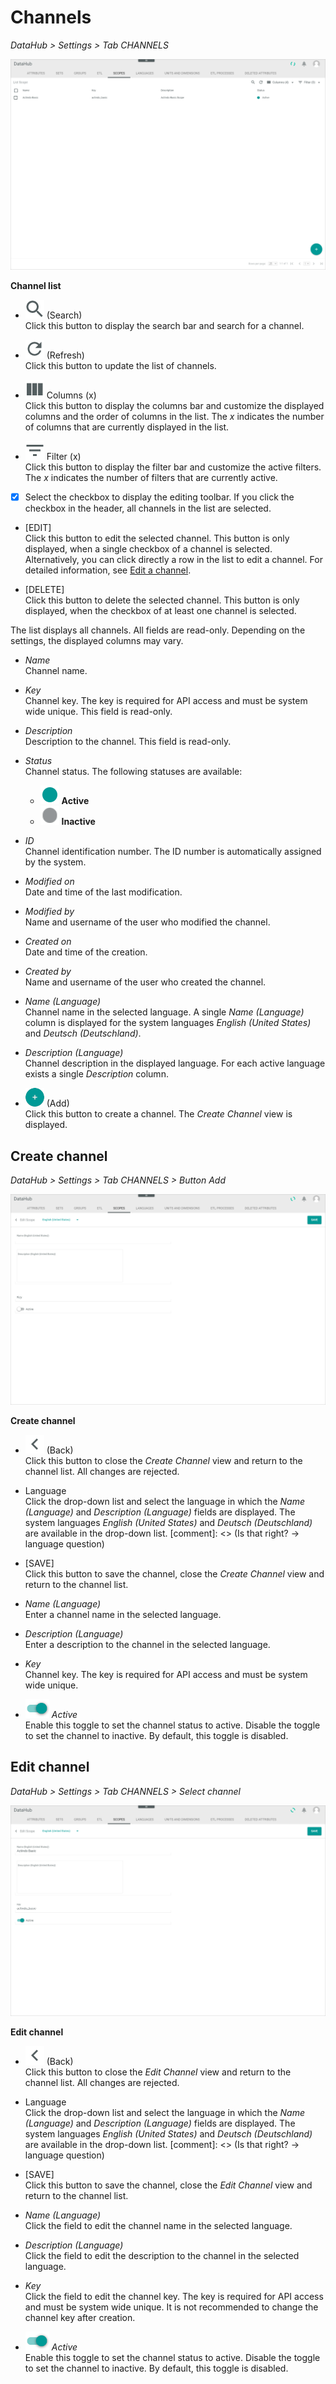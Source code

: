 # Channels

*DataHub > Settings > Tab CHANNELS*

![Channels](/Assets/Screenshots/DataHub/Settings/Channels/ChannelList.png "[Channels]")

**Channel list**

- ![Search](/Assets/Icons/Search.png "[Search]") (Search)   
  Click this button to display the search bar and search for a channel.

- ![Refresh](/Assets/Icons/Refresh01.png "[Refresh]") (Refresh)   
  Click this button to update the list of channels.

- ![Columns](/Assets/Icons/Columns.png "[Columns]") Columns (x)   
  Click this button to display the columns bar and customize the displayed columns and the order of columns in the list. The *x* indicates the number of columns that are currently displayed in the list.

- ![Filter](/Assets/Icons/Filter.png "[Filter]") Filter (x)   
  Click this button to display the filter bar and customize the active filters. The *x* indicates the number of filters that are currently active.

- [x]     
  Select the checkbox to display the editing toolbar. If you click the checkbox in the header, all channels in the list are selected.

- [EDIT]   
  Click this button to edit the selected channel. This button is only displayed, when a single checkbox of a channel is selected. Alternatively, you can click directly a row in the list to edit a channel.
  For detailed information, see [Edit a channel](/DataHub/Integration/04_ManageChannels.md#edit-a-channel).

- [DELETE]   
  Click this button to delete the selected channel. This button is only displayed, when the checkbox of at least one channel is selected.       

The list displays all channels. All fields are read-only. Depending on the settings, the displayed columns may vary.

- *Name*   
  Channel name.

- *Key*   
  Channel key. The key is required for API access and must be system wide unique. This field is read-only.

- *Description*   
  Description to the channel. This field is read-only.

- *Status*   
  Channel status. The following statuses are available:
  - ![Status](/Assets/Icons/Status01.png "[Status]") **Active**
  - ![Status](/Assets/Icons/Status04.png "[Status]") **Inactive**   

- *ID*   
  Channel identification number. The ID number is automatically assigned by the system.

- *Modified on*   
  Date and time of the last modification.

- *Modified by*   
  Name and username of the user who modified the channel.

- *Created on*   
  Date and time of the creation.

- *Created by*   
  Name and username of the user who created the channel.

- *Name (Language)*   
  Channel name in the selected language. A single *Name (Language)* column is displayed for the system languages *English (United States)* and *Deutsch (Deutschland)*.

- *Description (Language)*   
  Channel description in the displayed language. For each active language exists a single *Description* column.

- ![Add](/Assets/Icons/Plus01.png "[Add]") (Add)   
  Click this button to create a channel. The *Create Channel* view is displayed.   



## Create channel

*DataHub > Settings > Tab CHANNELS > Button Add*

![Create channel](/Assets/Screenshots/DataHub/Settings/Channels/CreateChannel.png "[Create channel]")

**Create channel**

- ![Back](/Assets/Icons/Back02.png "[Back]") (Back)   
  Click this button to close the *Create Channel* view and return to the channel list. All changes are rejected.

- Language   
  Click the drop-down list and select the language in which the *Name (Language)* and *Description (Language)* fields are displayed. The system languages *English (United States)* and *Deutsch (Deutschland)* are available in the drop-down list.
  [comment]: <> (Is that right? -> language question)

- [SAVE]   
  Click this button to save the channel, close the *Create Channel* view and return to the channel list.

- *Name (Language)*   
  Enter a channel name in the selected language.

- *Description (Language)*   
  Enter a description to the channel in the selected language.

- *Key*   
  Channel key. The key is required for API access and must be system wide unique.

- ![Toggle](/Assets/Icons/Toggle.png "[Toggle]") *Active*   
  Enable this toggle to set the channel status to active. Disable the toggle to set the channel to inactive. By default, this toggle is disabled.



## Edit channel

*DataHub > Settings > Tab CHANNELS > Select channel*

![Edit channel](/Assets/Screenshots/DataHub/Settings/Channels/EditChannel.png "[Edit channel]")

**Edit channel**

- ![Back](/Assets/Icons/Back02.png "[Back]") (Back)   
  Click this button to close the *Edit Channel* view and return to the channel list. All changes are rejected.

- Language   
  Click the drop-down list and select the language in which the *Name (Language)* and *Description (Language)* fields are displayed. The system languages *English (United States)* and *Deutsch (Deutschland)* are available in the drop-down list.
  [comment]: <> (Is that right? -> language question)

- [SAVE]   
  Click this button to save the channel, close the *Edit Channel* view and return to the channel list.

- *Name (Language)*   
  Click the field to edit the channel name in the selected language.

- *Description (Language)*   
  Click the field to edit the description to the channel in the selected language.

- *Key*   
  Click the field to edit the channel key. The key is required for API access and must be system wide unique. It is not recommended to change the channel key after creation.

- ![Toggle](/Assets/Icons/Toggle.png "[Toggle]") *Active*   
  Enable this toggle to set the channel status to active. Disable the toggle to set the channel to inactive. By default, this toggle is disabled.
